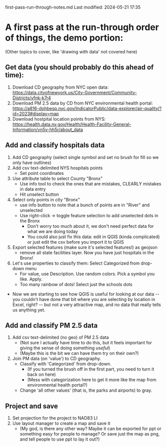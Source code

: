 first-pass-run-through-notes.md
Last modified: 2024-05-21 17:35

# A first pass at the run-through order of things, the demo portion:
(Other topics to cover, like 'drawing with data' not covered here)

## Get data (you should probably do this ahead of time):
1. Download CD geography from NYC open data: https://data.cityofnewyork.us/City-Government/Community-Districts/yfnk-k7r4
2. Download PM 2.5 data by CD from NYC environmental health portal: https://a816-dohbesp.nyc.gov/IndicatorPublic/data-explorer/air-quality/?id=2023#display=map
3. Download hostpital location points from NYS: https://health.data.ny.gov/Health/Health-Facility-General-Information/vn5v-hh5r/about_data

## Add and classify hospitals data
1. Add CD geography (select single symbol and set no brush for fill so we only have outlines)
2. Add csv text-delimited NYS hospitals points
    * Set point coordinates
3. Use attribute table to select County "Bronx"
    * Use info tool to check the ones that are mistakes, CLEARLY mistakes in data entry
    * Hit unselect button
4. Select only points in city "Bronx" 
    * use info button to note that a bunch of points are in "River" and unselected
    * Use right-click -> toggle feature selection to add unselected dots in the Bronx
        * Don't worry too much about it, we don't need perfect data for what we are doing today
        * You could also just fix this data: edit in QGIS (kinda complicated) or just edit the csv before you import it to QGIS
5. Export selected features (make sure it's selected features!) as geojson
    * remove all state facilities layer. Now you have just hospitals in the Bronx!
6. Let's use properties to classify them: Select Categorized from drop-down menu
    * For value, use Description. Use random colors. Pick a symbol you like. Apply.
    * Too many rainbow of dots! Select just the schools dots
* Now we are starting to see how QGIS is useful for looking at our data -- you couldn't have done that bit where you are selecting by location in Excel, right? -- but not a very attractive map, and no data that really tells us anything yet.

## Add and classify PM 2.5 data
1. Add csv text-delimited (no geo) of PM 2.5 data
    * (Not sure I actually have time to do this, but it feels important for giving the sense of doing something _useful_)
    * (Maybe this is the bit we can have them try on their own?)
2. Join PM data (on 'value') to CD geography. 
    * Classify with 'Categorized' from drop-down. 
        * (If you turned the brush off in the first part, you need to turn it back on here)
        * (Mess with categorization here to get it more like the map from environmental health portal?)
    * Change 'all other values' (that is, the parks and airports) to gray.

## Project and save
1. Set projection for the project to NAD83 LI 
2. Use layout manager to create a map and save it
    * (My god, is there any other way? Maybe it can be exported for ppt or something easy for people to manage? Or save just the map as png, and tell people to use ppt to lay it out?)



